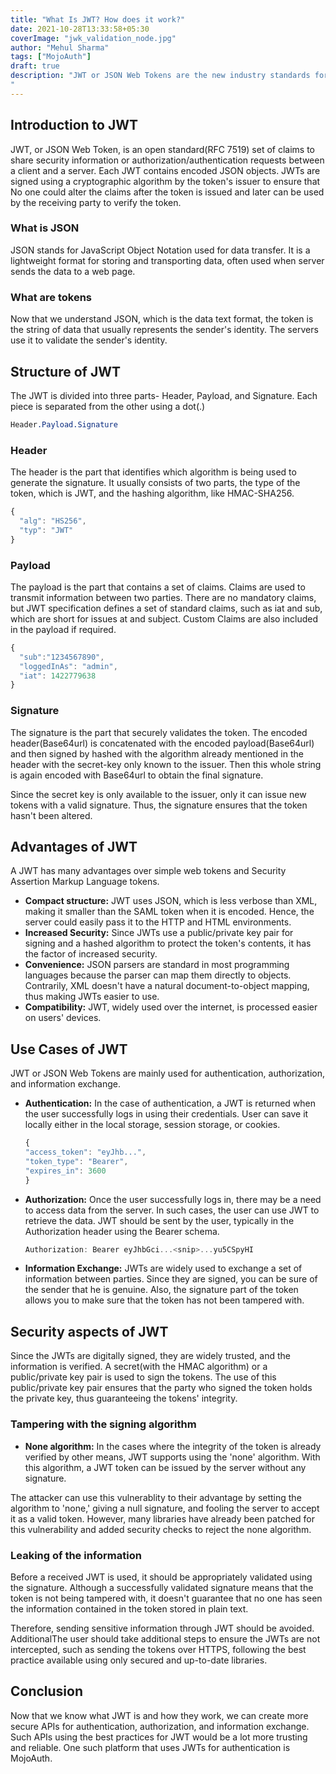 ```yaml
---
title: "What Is JWT? How does it work?"
date: 2021-10-28T13:33:58+05:30
coverImage: "jwk_validation_node.jpg"
author: "Mehul Sharma"
tags: ["MojoAuth"]
draft: true
description: "JWT or JSON Web Tokens are the new industry standards for securing APIs to and from the server. But what exactly is JWT? How does it work? Let us understand it more in detail.
"
---
```


## Introduction to JWT

JWT, or JSON Web Token, is an open standard(RFC 7519) set of claims to share security information or authorization/authentication requests between a client and a server. Each JWT contains encoded JSON objects. JWTs are signed using a cryptographic algorithm by the token's issuer to ensure that No one could alter the claims after the token is issued and later can be used by the receiving party to verify the token.

### What is JSON

JSON stands for JavaScript Object Notation used for data transfer. It is a lightweight format for storing and transporting data, often used when server sends the data to a web page.

### What are tokens

Now that we understand JSON, which is the data text format, the token is the string of data that usually represents the sender's identity. The servers use it to validate the sender's identity.

## Structure of JWT

The JWT is divided into three parts- Header, Payload, and Signature. Each piece is separated from the other using a dot(.)

```css
Header.Payload.Signature
```

### Header

The header is the part that identifies which algorithm is being used to generate the signature. It usually consists of two parts, the type of the token, which is JWT, and the hashing algorithm, like HMAC-SHA256.

```js
{
  "alg": "HS256",
  "typ": "JWT"
}
```

### Payload

The payload is the part that contains a set of claims. Claims are used to transmit information between two parties. There are no mandatory claims, but JWT specification defines a set of standard claims, such as iat and sub, which are short for issues at and subject. Custom Claims are also included in the payload if required.

```js
{
  "sub":"1234567890",
  "loggedInAs": "admin",
  "iat": 1422779638
}
```

### Signature

The signature is the part that securely validates the token. The encoded header(Base64url) is concatenated with the encoded payload(Base64url) and then signed by hashed with the algorithm already mentioned in the header with the secret-key only known to the issuer. Then this whole string is again encoded with Base64url to obtain the final signature.

Since the secret key is only available to the issuer, only it can issue new tokens with a valid signature. Thus, the signature ensures that the token hasn't been altered.

## Advantages of JWT

A JWT has many advantages over simple web tokens and Security Assertion Markup Language tokens.

- **Compact structure:** JWT uses JSON, which is less verbose than XML, making it smaller than the SAML token when it is encoded. Hence, the server could easily pass it to the HTTP and HTML environments.
- **Increased Security:** Since JWTs use a public/private key pair for signing and a hashed algorithm to protect the token's contents, it has the factor of increased security.
- **Convenience:** JSON parsers are standard in most programming languages because the parser can map them directly to objects. Contrarily, XML doesn't have a natural document-to-object mapping, thus making JWTs easier to use.
- **Compatibility:** JWT, widely used over the internet, is processed easier on users' devices.

## Use Cases of JWT

JWT or JSON Web Tokens are mainly used for authentication, authorization, and information exchange.

- **Authentication:** In the case of authentication, a JWT is returned when the user successfully logs in using their credentials. User can save it locally either in the local storage, session storage, or cookies.

  ```js
  {
  "access_token": "eyJhb...",
  "token_type": "Bearer",
  "expires_in": 3600
  }
  ```

- **Authorization:** Once the user successfully logs in, there may be a need to access data from the server. In such cases, the user can use JWT to retrieve the data. JWT should be sent by the user, typically in the Authorization header using the Bearer schema.

  ```js
  Authorization: Bearer eyJhbGci...<snip>...yu5CSpyHI
  ```

- **Information Exchange:** JWTs are widely used to exchange a set of information between parties. Since they are signed, you can be sure of the sender that he is genuine. Also, the signature part of the token allows you to make sure that the token has not been tampered with.

## Security aspects of JWT

Since the JWTs are digitally signed, they are widely trusted, and the information is verified. A secret(with the HMAC algorithm) or a public/private key pair is used to sign the tokens. The use of this public/private key pair ensures that the party who signed the token holds the private key, thus guaranteeing the tokens' integrity.

### Tampering with the signing algorithm

- **None algorithm:** In the cases where the integrity of the token is already verified by other means, JWT supports using the 'none' algorithm. With this algorithm, a JWT token can be issued by the server without any signature.

The attacker can use this vulnerablity to their advantage by setting the algorithm to 'none,' giving a null signature, and fooling the server to accept it as a valid token. However, many libraries have already been patched for this vulnerability and added security checks to reject the none algorithm.

### Leaking of the information

Before a received JWT is used, it should be appropriately validated using the signature. Although a successfully validated signature means that the token is not being tampered with, it doesn't guarantee that no one has seen the information contained in the token stored in plain text.

Therefore, sending sensitive information through JWT should be avoided. AdditionalThe user should take additional steps to ensure the JWTs are not intercepted, such as sending the tokens over HTTPS, following the best practice available using only secured and up-to-date libraries.

## Conclusion

Now that we know what JWT is and how they work, we can create more secure APIs for authentication, authorization, and information exchange. Such APIs using the best practices for JWT would be a lot more trusting and reliable.
One such platform that uses JWTs for authentication is MojoAuth.
